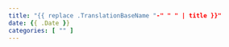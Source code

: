 ```yaml
---
title: "{{ replace .TranslationBaseName "-" " " | title }}"
date: {{ .Date }}
categories: [ "" ]
---
```


